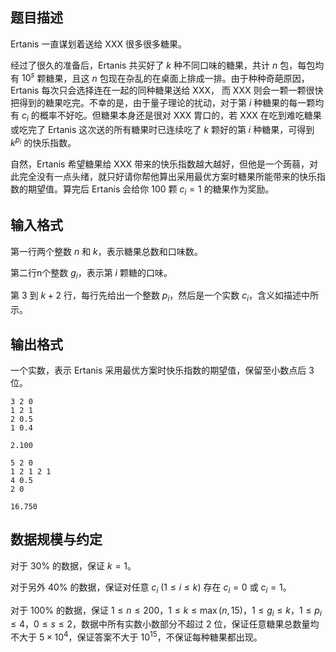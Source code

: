 ## 题目描述

Ertanis 一直谋划着送给 XXX 很多很多糖果。

经过了很久的准备后，Ertanis 共买好了 $k$ 种不同口味的糖果，共计 $n$ 包，每包均有 $10^s$ 颗糖果，且这 $n$ 包现在杂乱的在桌面上排成一排。由于种种奇葩原因，Ertanis 每次只会选择连在一起的同种糖果送给 XXX， 而 XXX 则会一颗一颗很快把得到的糖果吃完。不幸的是，由于量子理论的扰动，对于第 $i$ 种糖果的每一颗均有 $c_i$ 的概率不好吃。但糖果本身还是很对 XXX 胃口的，若 XXX 在吃到难吃糖果或吃完了 Ertanis 这次送的所有糖果时已连续吃了 $k$ 颗好的第 $i$ 种糖果，可得到 $k^{p_i}$ 的快乐指数。

自然，Ertanis 希望糖果给 XXX 带来的快乐指数越大越好，但他是一个蒟蒻，对此完全没有一点头绪，就只好请你帮他算出采用最优方案时糖果所能带来的快乐指数的期望值。算完后 Ertanis 会给你 $100$ 颗 $c_i=1$ 的糖果作为奖励。

## 输入格式

第一行两个整数 $n$ 和 $k$，表示糖果总数和口味数。

第二行n个整数 $g_i$，表示第 $i$ 颗糖的口味。

第 $3$ 到 $k+2$ 行，每行先给出一个整数 $p_i$，然后是一个实数 $c_i$，含义如描述中所示。

## 输出格式

一个实数，表示 Ertanis 采用最优方案时快乐指数的期望值，保留至小数点后 $3$ 位。

```input1
3 2 0
1 2 1
2 0.5
1 0.4
```

```output1
2.100
```

```input2
5 2 0
1 2 1 2 1
4 0.5
2 0
```

```output2
16.750
```

## 数据规模与约定

对于 $30\%$ 的数据，保证 $k=1$。

对于另外 $40\%$ 的数据，保证对任意 $c_i ~(1 \le i \le k)$ 存在 $c_i = 0$ 或 $c_i=1$。

对于 $100\%$ 的数据，保证 $1 \le n \le 200$，$1 \le k \le \max(n,15)$，$1 \le g_i \le k$，$1 \le p_i \le 4$，$0 \le s \le 2$，数据中所有实数小数部分不超过 $2$ 位，保证任意糖果总数量均不大于 $5 \times 10^4$，保证答案不大于 $10^{15}$，不保证每种糖果都出现。

